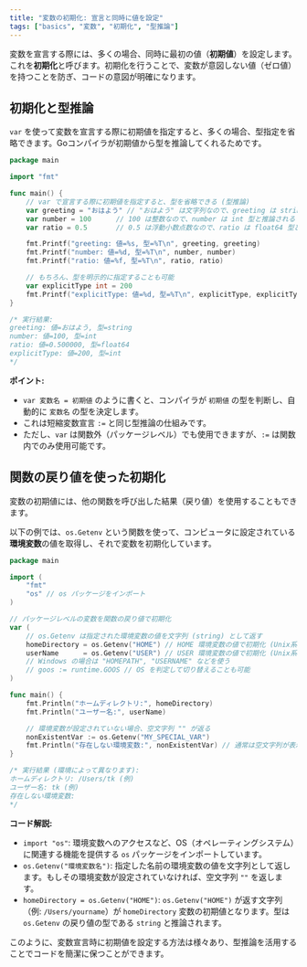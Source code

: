```yaml
---
title: "変数の初期化: 宣言と同時に値を設定"
tags: ["basics", "変数", "初期化", "型推論"]
---
```


変数を宣言する際には、多くの場合、同時に最初の値（**初期値**）を設定します。これを**初期化**と呼びます。初期化を行うことで、変数が意図しない値（ゼロ値）を持つことを防ぎ、コードの意図が明確になります。

## 初期化と型推論

`var` を使って変数を宣言する際に初期値を指定すると、多くの場合、型指定を省略できます。Goコンパイラが初期値から型を推論してくれるためです。

```go title="初期化時の型推論"
package main

import "fmt"

func main() {
	// var で宣言する際に初期値を指定すると、型を省略できる (型推論)
	var greeting = "おはよう" // "おはよう" は文字列なので、greeting は string 型と推論される
	var number = 100      // 100 は整数なので、number は int 型と推論される
	var ratio = 0.5       // 0.5 は浮動小数点数なので、ratio は float64 型と推論される

	fmt.Printf("greeting: 値=%s, 型=%T\n", greeting, greeting)
	fmt.Printf("number: 値=%d, 型=%T\n", number, number)
	fmt.Printf("ratio: 値=%f, 型=%T\n", ratio, ratio)

	// もちろん、型を明示的に指定することも可能
	var explicitType int = 200
	fmt.Printf("explicitType: 値=%d, 型=%T\n", explicitType, explicitType)
}

/* 実行結果:
greeting: 値=おはよう, 型=string
number: 値=100, 型=int
ratio: 値=0.500000, 型=float64
explicitType: 値=200, 型=int
*/
```

**ポイント:**

*   `var 変数名 = 初期値` のように書くと、コンパイラが `初期値` の型を判断し、自動的に `変数名` の型を決定します。
*   これは短縮変数宣言 `:=` と同じ型推論の仕組みです。
*   ただし、`var` は関数外（パッケージレベル）でも使用できますが、`:=` は関数内でのみ使用可能です。

## 関数の戻り値を使った初期化

変数の初期値には、他の関数を呼び出した結果（戻り値）を使用することもできます。

以下の例では、`os.Getenv` という関数を使って、コンピュータに設定されている**環境変数**の値を取得し、それで変数を初期化しています。

```go title="関数の戻り値で初期化"
package main

import (
	"fmt"
	"os" // os パッケージをインポート
)

// パッケージレベルの変数を関数の戻り値で初期化
var (
	// os.Getenv は指定された環境変数の値を文字列 (string) として返す
	homeDirectory = os.Getenv("HOME") // HOME 環境変数の値で初期化 (Unix系OSの場合)
	userName      = os.Getenv("USER") // USER 環境変数の値で初期化 (Unix系OSの場合)
	// Windows の場合は "HOMEPATH", "USERNAME" などを使う
	// goos := runtime.GOOS // OS を判定して切り替えることも可能
)

func main() {
	fmt.Println("ホームディレクトリ:", homeDirectory)
	fmt.Println("ユーザー名:", userName)

	// 環境変数が設定されていない場合、空文字列 "" が返る
	nonExistentVar := os.Getenv("MY_SPECIAL_VAR")
	fmt.Println("存在しない環境変数:", nonExistentVar) // 通常は空文字列が表示される
}

/* 実行結果 (環境によって異なります):
ホームディレクトリ: /Users/tk (例)
ユーザー名: tk (例)
存在しない環境変数:
*/
```

**コード解説:**

*   `import "os"`: 環境変数へのアクセスなど、OS（オペレーティングシステム）に関連する機能を提供する `os` パッケージをインポートしています。
*   `os.Getenv("環境変数名")`: 指定した名前の環境変数の値を文字列として返します。もしその環境変数が設定されていなければ、空文字列 `""` を返します。
*   `homeDirectory = os.Getenv("HOME")`: `os.Getenv("HOME")` が返す文字列（例: `/Users/yourname`）が `homeDirectory` 変数の初期値となります。型は `os.Getenv` の戻り値の型である `string` と推論されます。

このように、変数宣言時に初期値を設定する方法は様々あり、型推論を活用することでコードを簡潔に保つことができます。